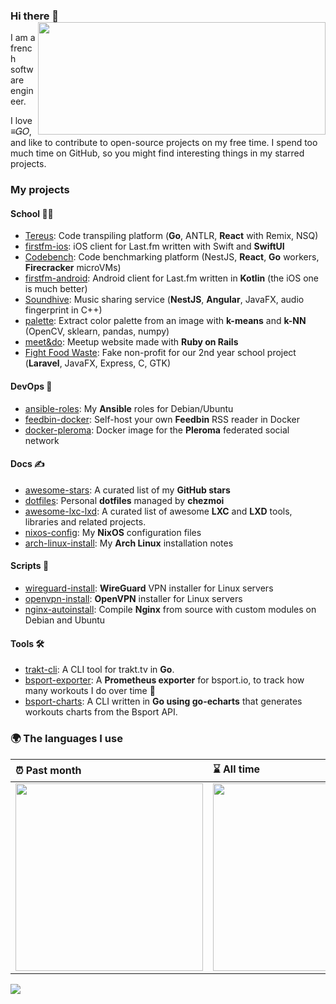### Hi there 👋 <img align='right' src="https://github-readme-stats.vercel.app/api?username=angristan&count_private=true&show_icons=true&include_all_commits=true&hide_rank=true&hide_title=true&theme=buefy" width=460 height=180>

I am a french software engineer.

I love ≡𝐺𝑂, and like to contribute to open-source projects on my free time. I spend too much time on GitHub, so you might find interesting things in my starred projects.

### My projects

#### School 👨‍🎓

- [Tereus](https://github.com/tereus-project): Code transpiling platform (**Go**, ANTLR, **React** with Remix, NSQ)
- [firstfm-ios](https://github.com/angristan/firstfm-ios): iOS client for Last.fm written with Swift and **SwiftUI**
- [Codebench](https://github.com/codebench-dev/): Code benchmarking platform (NestJS, **React**, **Go** workers, **Firecracker** microVMs)
- [firstfm-android](https://github.com/angristan/firstfm-android): Android client for Last.fm written in **Kotlin** (the iOS one is much better)
- [Soundhive](https://github.com/soundhive): Music sharing service (**NestJS**, **Angular**, JavaFX, audio fingerprint in C++)
- [palette](https://github.com/angristan/palette): Extract color palette from an image with **k-means** and **k-NN** (OpenCV, sklearn, pandas, numpy)
- [meet&do](https://github.com/angristan/meetndo): Meetup website made with **Ruby on Rails**
- [Fight Food Waste](https://github.com/fight-food-waste): Fake non-profit for our 2nd year school project (**Laravel**, JavaFX, Express, C, GTK)

#### DevOps 🔁

- [ansible-roles](https://github.com/angristan/ansible-roles): My **Ansible** roles for Debian/Ubuntu
- [feedbin-docker](https://github.com/angristan/feedbin-docker): Self-host your own **Feedbin** RSS reader in Docker
- [docker-pleroma](https://github.com/angristan/docker-pleroma): Docker image for the **Pleroma** federated social network

#### Docs ✍️

- [awesome-stars](https://github.com/angristan/awesome-stars): A curated list of my **GitHub stars**
- [dotfiles](https://github.com/angristan/dotfiles): Personal **dotfiles** managed by **chezmoi**
- [awesome-lxc-lxd](https://github.com/angristan/awesome-lxc-lxd): A curated list of awesome **LXC** and **LXD** tools, libraries and related projects.
- [nixos-config](https://github.com/angristan/nixos-config): My **NixOS** configuration files
- [arch-linux-install](https://github.com/angristan/arch-linux-install): My **Arch Linux** installation notes

#### Scripts 💾

- [wireguard-install](https://github.com/angristan/wireguard-install): **WireGuard** VPN installer for Linux servers
- [openvpn-install](https://github.com/angristan/openvpn-install): **OpenVPN** installer for Linux servers
- [nginx-autoinstall](https://github.com/angristan/nginx-autoinstall): Compile **Nginx** from source with custom modules on Debian and Ubuntu

#### Tools 🛠

- [trakt-cli](https://github.com/angristan/trakt-cli): A CLI tool for trakt.tv in **Go**.
- [bsport-exporter](https://github.com/angristan/bsport-exporter): A **Prometheus exporter** for bsport.io, to track how many workouts I do over time 💪
- [bsport-charts](https://github.com/angristan/bsport-charts): A CLI written in **Go using go-echarts** that generates workouts charts from the Bsport API.

### 🌍 The languages I use

| ⏰ Past month                                                                                                                                           | ⌛️ All time                                                                                                                                           |
| :------------------------------------------------------------------------------------------------------------------------------------------------------ | :------------------------------------------------------------------------------------------------------------------------------------------------------ |
| <a href="https://wakatime.com/@angristan"><img src="https://wakatime.com/share/@angristan/97358ee5-e081-42a4-866f-7bdd05db0cba.svg" height="300px"></a> | <a href="https://wakatime.com/@angristan"><img src="https://wakatime.com/share/@angristan/71c14b35-c64d-470b-b5fb-3c497e137de4.svg" height="300px"></a> |

<a href="https://wakatime.com/@angristan"><img src="https://wakatime.com/share/@angristan/fbafcbd7-d79a-40c6-90d2-291ce861e197.svg"></a>
